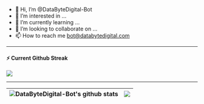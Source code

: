 - 👋 Hi, I’m @DataByteDigital-Bot
- 👀 I’m interested in ...
- 🌱 I’m currently learning ...
- 💞️ I’m looking to collaborate on ...
- 📫 How to reach me bot@databytedigital.com

---
<div>
  <h4>⚡️ Current Github Streak</h4>
  <a href="https://github.com/DataByteDigital-Bot/">
    <img src="https://streak-stats.demolab.com/?user=DataByteDigital-Bot&theme=dark"/>
  </a>
</div>

---


| <img align="center" src="https://github-readme-stats.vercel.app/api?username=DataByteDigital-Bot&show_icons=true&locale=en" alt="DataByteDigital-Bot's github stats" /> | <img align="center" src="https://github-readme-stats.vercel.app/api/top-langs/?username=DataByteDigital-Bot&layout=compact&theme=buefy&hide_border=true" />|
| ------------- | ------------- |



<!--
| <img align="center" src="https://github-readme-stats.vercel.app/api?username=DataByteDigital-Bot/&show_icons=true&include_all_commits=true&theme=buefy&hide_border=true" alt="Anurag's github stats" /> | <img align="center" src="https://github-readme-stats.vercel.app/api/top-langs/?username=DataByteDigital-Bot/&layout=compact&theme=buefy&hide_border=true" />|
| ------------- | ------------- |

-->



<!---
DataByteDigital-Bot/DataByteDigital-Bot is a ✨ special ✨ repository because its `README.md` (this file) appears on your GitHub profile.
You can click the Preview link to take a look at your changes.
--->


